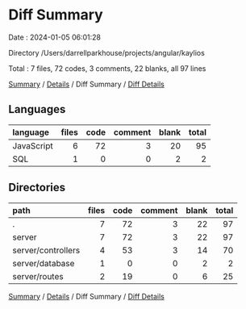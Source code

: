 # Diff Summary

Date : 2024-01-05 06:01:28

Directory /Users/darrellparkhouse/projects/angular/kaylios

Total : 7 files,  72 codes, 3 comments, 22 blanks, all 97 lines

[Summary](results.md) / [Details](details.md) / Diff Summary / [Diff Details](diff-details.md)

## Languages
| language | files | code | comment | blank | total |
| :--- | ---: | ---: | ---: | ---: | ---: |
| JavaScript | 6 | 72 | 3 | 20 | 95 |
| SQL | 1 | 0 | 0 | 2 | 2 |

## Directories
| path | files | code | comment | blank | total |
| :--- | ---: | ---: | ---: | ---: | ---: |
| . | 7 | 72 | 3 | 22 | 97 |
| server | 7 | 72 | 3 | 22 | 97 |
| server/controllers | 4 | 53 | 3 | 14 | 70 |
| server/database | 1 | 0 | 0 | 2 | 2 |
| server/routes | 2 | 19 | 0 | 6 | 25 |

[Summary](results.md) / [Details](details.md) / Diff Summary / [Diff Details](diff-details.md)